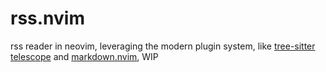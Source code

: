 # rss.nvim

rss reader in neovim, leveraging the modern plugin system, like [tree-sitter](https://github.com/nvim-treesitter/nvim-treesitter) [telescope](https://github.com/nvim-telescope/telescope.nvim) and [markdown.nvim](https://github.com/tadmccorkle/markdown.nvim), WIP
